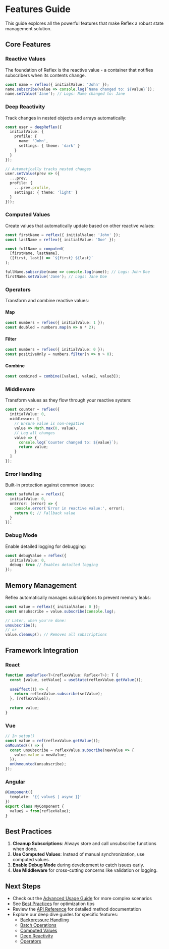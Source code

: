 # Features Guide

This guide explores all the powerful features that make Reflex a robust state management solution.

## Core Features

### Reactive Values
The foundation of Reflex is the reactive value - a container that notifies subscribers when its contents change.

```typescript
const name = reflex({ initialValue: 'John' });
name.subscribe(value => console.log(`Name changed to: ${value}`));
name.setValue('Jane'); // Logs: Name changed to: Jane
```

### Deep Reactivity
Track changes in nested objects and arrays automatically:

```typescript
const user = deepReflex({
  initialValue: {
    profile: {
      name: 'John',
      settings: { theme: 'dark' }
    }
  }
});

// Automatically tracks nested changes
user.setValue(prev => ({
  ...prev,
  profile: {
    ...prev.profile,
    settings: { theme: 'light' }
  }
}));
```

### Computed Values
Create values that automatically update based on other reactive values:

```typescript
const firstName = reflex({ initialValue: 'John' });
const lastName = reflex({ initialValue: 'Doe' });

const fullName = computed(
  [firstName, lastName],
  ([first, last]) => `${first} ${last}`
);

fullName.subscribe(name => console.log(name)); // Logs: John Doe
firstName.setValue('Jane'); // Logs: Jane Doe
```

### Operators
Transform and combine reactive values:

#### Map
```typescript
const numbers = reflex({ initialValue: 1 });
const doubled = numbers.map(n => n * 2);
```

#### Filter
```typescript
const numbers = reflex({ initialValue: 0 });
const positiveOnly = numbers.filter(n => n > 0);
```

#### Combine
```typescript
const combined = combine([value1, value2, value3]);
```

### Middleware
Transform values as they flow through your reactive system:

```typescript
const counter = reflex({
  initialValue: 0,
  middleware: [
    // Ensure value is non-negative
    value => Math.max(0, value),
    // Log all changes
    value => {
      console.log(`Counter changed to: ${value}`);
      return value;
    }
  ]
});
```

### Error Handling
Built-in protection against common issues:

```typescript
const safeValue = reflex({
  initialValue: 0,
  onError: (error) => {
    console.error('Error in reactive value:', error);
    return 0; // Fallback value
  }
});
```

### Debug Mode
Enable detailed logging for debugging:

```typescript
const debugValue = reflex({
  initialValue: 0,
  debug: true // Enables detailed logging
});
```

## Memory Management

Reflex automatically manages subscriptions to prevent memory leaks:

```typescript
const value = reflex({ initialValue: 0 });
const unsubscribe = value.subscribe(console.log);

// Later, when you're done:
unsubscribe();
// or
value.cleanup(); // Removes all subscriptions
```

## Framework Integration

### React
```typescript
function useReflex<T>(reflexValue: Reflex<T>): T {
  const [value, setValue] = useState(reflexValue.getValue());
  
  useEffect(() => {
    return reflexValue.subscribe(setValue);
  }, [reflexValue]);
  
  return value;
}
```

### Vue
```typescript
// In setup()
const value = ref(reflexValue.getValue());
onMounted(() => {
  const unsubscribe = reflexValue.subscribe(newValue => {
    value.value = newValue;
  });
  onUnmounted(unsubscribe);
});
```

### Angular
```typescript
@Component({
  template: '{{ value$ | async }}'
})
export class MyComponent {
  value$ = from(reflexValue);
}
```

## Best Practices

1. **Cleanup Subscriptions**: Always store and call unsubscribe functions when done.
2. **Use Computed Values**: Instead of manual synchronization, use computed values.
3. **Enable Debug Mode** during development to catch issues early.
4. **Use Middleware** for cross-cutting concerns like validation or logging.

## Next Steps

- Check out the [Advanced Usage Guide](./advanced-usage.md) for more complex scenarios
- See [Best Practices](./best-practices.md) for optimization tips
- Review the [API Reference](./api-reference.md) for detailed method documentation
- Explore our deep dive guides for specific features:
  - [Backpressure Handling](./backpressure.md)
  - [Batch Operations](./batch-operations.md)
  - [Computed Values](./computed-values.md)
  - [Deep Reactivity](./deep-reactivity.md)
  - [Operators](./operators.md) 